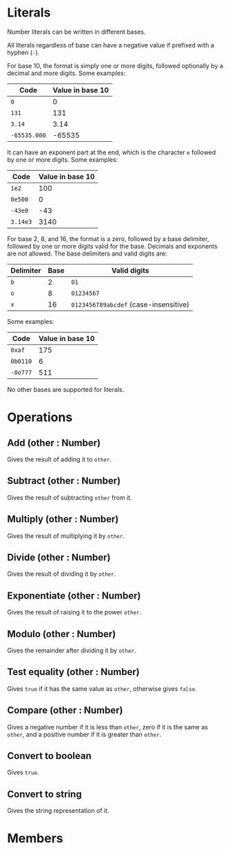 # Literals

Number literals can be written in different bases.

All literals regardless of base can have a negative value if prefixed with a hyphen (`-`).

For base 10, the format is simply one or more digits, followed optionally by a decimal and more digits. Some examples:

|Code|Value in base 10|
|---|---|
|`0`|0|
|`131`|131|
|`3.14`|3.14|
|`-65535.000`|-65535|

It can have an exponent part at the end, which is the character `e` followed by one or more digits. Some examples:

|Code|Value in base 10|
|---|---|
|`1e2`|100|
|`0e500`|0|
|`-43e0`|-43|
|`3.14e3`|3140|

For base 2, 8, and 16, the format is a zero, followed by a base delimiter, followed by one or more digits valid for the base. Decimals and exponents are not allowed. The base delimiters and valid digits are:

|Delimiter|Base|Valid digits
|---|---|---|
|`b`|2|`01`|
|`o`|8|`01234567`|
|`x`|16|`0123456789abcdef` (case-insensitive)|

Some examples:

|Code|Value in base 10|
|---|---|
|`0xaf`|175|
|`0b0110`|6|
|`-0o777`|511|

No other bases are supported for literals.

# Operations

## Add (other : Number)

Gives the result of adding it to `other`.

## Subtract (other : Number)

Gives the result of subtracting `other` from it.

## Multiply (other : Number)

Gives the result of multiplying it by `other`.

## Divide (other : Number)

Gives the result of dividing it by `other`.

## Exponentiate (other : Number)

Gives the result of raising it to the power `other`.

## Modulo (other : Number)

Gives the remainder after dividing it by `other`.

## Test equality (other : Number)

Gives `true` if it has the same value as `other`, otherwise gives `false`.

## Compare (other : Number)

Gives a negative number if it is less than `other`, zero if it is the same as `other`, and a positive number if it is greater than `other`.

## Convert to boolean

Gives `true`.

## Convert to string

Gives the string representation of it.

# Members
